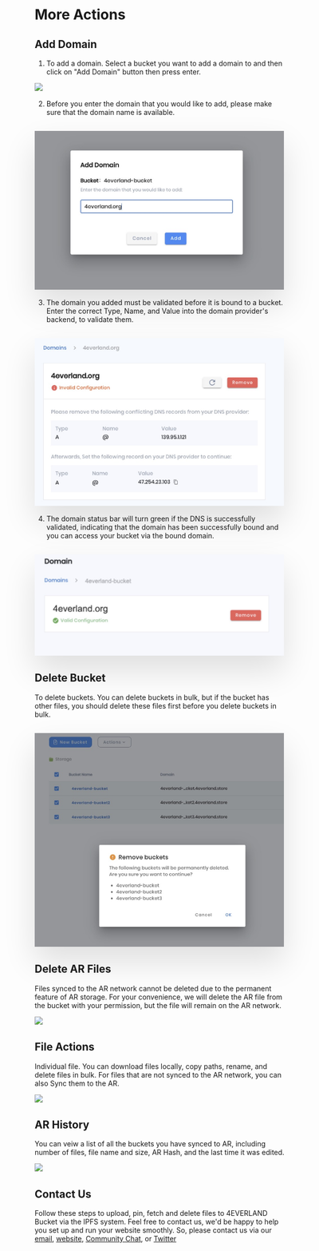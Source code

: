 # More Actions

## Add Domain

1. To add a domain. Select a bucket you want to add a domain to and then click on "Add Domain" button then press enter.

![](https://docs-images.4everland.store/AddDomain.png)

2. Before you enter the domain that you would like to add, please make sure that the domain name is available.

<img style="max-width:500px;margin-top:15px;box-shadow:0 30px 60px rgba(0,0,0,0.12);" src="../assets/bucket/domain-add.jpg"/>

3. The domain you added must be validated before it is bound to a bucket. Enter the correct Type, Name, and Value into the domain provider's backend, to validate them.

<img style="max-width:500px;margin-top:15px;box-shadow:0 30px 60px rgba(0,0,0,0.12);" src="../assets/bucket/domain-validate.jpg"/>

4. The domain status bar will turn green if the DNS is successfully validated, indicating that the domain has been successfully bound and you can access your bucket via the bound domain.

<img style="max-width:500px;margin-top:15px;box-shadow:0 30px 60px rgba(0,0,0,0.12);" src="../assets/bucket/domain-valid.jpg"/>

## Delete Bucket

To delete buckets. You can delete buckets in bulk, but if the bucket has other files, you should delete these files first before you delete buckets in bulk.

<img style="max-width:500px;margin-top:15px;box-shadow:0 30px 60px rgba(0,0,0,0.12);" src="../assets/bucket/bucket-delete.jpg"/>

## Delete AR Files

Files synced to the AR network cannot be deleted due to the permanent feature of AR storage. For your convenience, we will delete the AR file from the bucket with your permission, but the file will remain on the AR network.

![](https://docs-images.4everland.store/Delete.png)

## File Actions

Individual file. You can download files locally, copy paths, rename, and delete files in bulk. For files that are not synced to the AR network, you can also Sync them to the AR.

![](https://docs-images.4everland.store/Actions.png)

## AR History

You can veiw a list of all the buckets you have synced to AR, including number of files, file name and size, AR Hash, and the last time it was edited.

![](https://docs-images.4everland.store/History.png)

## Contact Us

Follow these steps to upload, pin, fetch and delete files to 4EVERLAND Bucket via the IPFS system. Feel free to contact us, we'd be happy to help you set up and run your website smoothly. So, please contact us via our [email](contact@4everland.org), [website](https://dashboard.4everland.org/#/bucket), [Community Chat](https://discord.gg/Cun2VpsdjF), or [Twitter](https://twitter.com/4everland_org)

